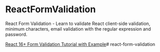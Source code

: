 # ReactFormValidation

React Form Validation - Learn to validate React client-side validation, minimum characters, email validation with the regular expression and password.

[React 16+ Form Validation Tutorial with Example](https://www.positronx.io/react-form-validation-tutorial-with-example/)# react-form-validation

